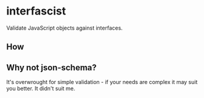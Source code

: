 # interfascist

Validate JavaScript objects against interfaces.

## How



## Why not json-schema?

It's overwrought for simple validation - if your needs are complex it may suit
you better. It didn't suit me.